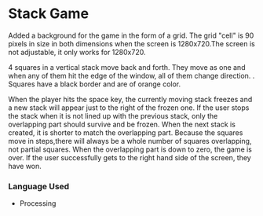 # Stack Game

Added a background for the game in the form of a grid. The grid "cell" is 90 pixels in size in both dimensions when the screen is 1280x720.The screen is not adjustable, it only works for 1280x720.

4 squares in a vertical stack move back and forth. They move as one and when any of them hit the edge of the window, all of them change direction. . Squares have a black border and are of orange color.

When the player hits the space key, the currently moving stack freezes and a new stack will appear just to the right of the frozen one. If the user stops the stack when it is not lined up with the previous stack, only the overlapping part should survive and be frozen. When the next stack is created, it is shorter to match the overlapping part. Because the squares move in steps,there will always be a whole number of squares overlapping, not partial squares. When the overlapping part is down to zero, the game is over. If the user successfully gets to the right hand side of the screen, they have won.

### Language Used

- Processing
